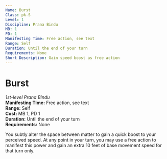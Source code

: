 ```yaml
---
Name: Burst
Class: pk-S
Level: 1
Discipline: Prana Bindu
MB: 1
PD: 1
Manifesting Time: Free action, see text
Range: Self
Duration: Until the end of your turn
Requirements: None
Short Description: Gain speed boost as free action
---
```

# Burst
*1st-level Prana Bindu*\
**Manifesting Time:** Free action, see text\
**Range:** Self\
**Cost:** MB 1, PD 1\
**Duration:** Until the end of your turn\
**Requirements:** None

You subtly alter the space between matter
to gain a quick boost to your perceived speed. At any point
in your turn, you may use a free action to manifest this power
and gain an extra 10 feet of base movement speed for that
turn only.
